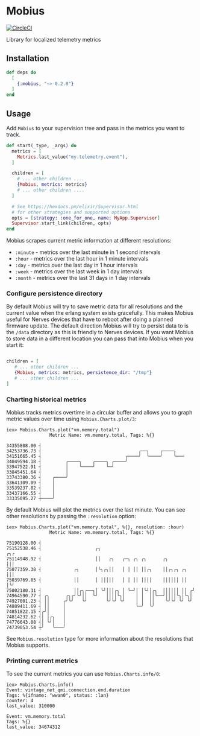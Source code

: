 # Mobius

[![CircleCI](https://circleci.com/gh/mattludwigs/mobius/tree/main.svg?style=svg)](https://circleci.com/gh/mattludwigs/mobius/tree/main)

Library for localized telemetry metrics

## Installation

```elixir
def deps do
  [
    {:mobius, "~> 0.2.0"}
  ]
end
```

## Usage

Add `Mobius` to your supervision tree and pass in the metrics you want to track.

```elixir
def start(_type, _args) do
  metrics = [
    Metrics.last_value("my.telemetry.event"),
  ]

  children = [
    # ... other children ....
    {Mobius, metrics: metrics}
    # ... other children ....
  ]

  # See https://hexdocs.pm/elixir/Supervisor.html
  # for other strategies and supported options
  opts = [strategy: :one_for_one, name: MyApp.Supervisor]
  Supervisor.start_link(children, opts)
end
```

Mobius scrapes current metric information at different resolutions:

* `:minute` - metrics over the last minute in 1 second intervals
* `:hour` - metrics over the last hour in 1 minute intervals 
* `:day` - metrics over the last day in 1 hour intervals
* `:week` - metrics over the last week in 1 day intervals
* `:month` - metrics over the last 31 days in 1 day intervals

### Configure persistence directory

By default Mobius will try to save metric data for all resolutions and the
current value when the erlang system exists gracefully. This makes Mobius useful
for Nerves devices that have to reboot after doing a planned firmware update.
The default direction Mobius will try to persist data to is the `/data`
directory as this is friendly to Nerves devices. If you want Mobius to store
data in a different location you can pass that into Mobius when you start it:

```elixir

children = [
   # ... other children ...
   {Mobius, metrics: metrics, persistence_dir: "/tmp"}
   # ... other children ...
]
```

### Charting historical metrics

Mobius tracks metrics overtime in a circular buffer and allows you to graph
metric values over time using `Mobius.Charts.plot/3`:

```
iex> Mobius.Charts.plot("vm.memory.total")
                Metric Name: vm.memory.total, Tags: %{}

34355808.00 ┤
34253736.73 ┤                                    ╭──╮    ╭────╮
34151665.45 ┤                               ╭────╯  ╰────╯    ╰───
34049594.18 ┤         ╭────╮    ╭────╮ ╭────╯
33947522.91 ┤         │    ╰────╯    ╰─╯
33845451.64 ┤         │
33743380.36 ┤    ╭────╯
33641309.09 ┤    │
33539237.82 ┤    │
33437166.55 ┤    │
33335095.27 ┼────╯
```

By default Mobius will plot the metrics over the last minute. You can see other
resolutions by passing the `:resolution` option:

```
iex> Mobius.Charts.plot("vm.memory.total", %{}, resolution: :hour)
                Metric Name: vm.memory.total, Tags: %{}

75190128.00 ┤
75152538.46 ┤                    ╭╮                                  ╭╮╭
75114948.92 ┤                    ││   ╭╮   ╭─╮ ╭╮ ╭╮      ╭╮         │││
75077359.38 ┤            ╭╮      │╰╮╭╮││   │ │ ││ ││╭╮    ││╭╮╭╮ ╭╮  │││
75039769.85 ┤            ││      │ │││││   │ │ ││ ││││    ││││││ ││  │╰╯
75002180.31 ┤            ││╭╮╭──╮│ ╰╯│││╭╮ │ ╰─╯│ │╰╯│╭╮  ││││││ ││ ╭╯
74964590.77 ┤ ╭╮      ╭╮╭╯╰╯││  ╰╯   ││││╰╮│    │ │  ││╰──╯││││╰╮│╰╮│
74927001.23 ┤ ││     ╭╯╰╯   ╰╯       ╰╯╰╯ ╰╯    │ │  ││    ╰╯╰╯ ╰╯ ╰╯
74889411.69 ┤ ││     │                          ╰─╯  ╰╯
74851822.15 ┤╭╯│     │
74814232.62 ┤│ │╭╮   │
74776643.08 ┤│ ╰╯│   │
74739053.54 ┼╯   ╰───╯
```

See `Mobius.resolution` type for more information about the resolutions that
Mobius supports.

### Printing current metrics

To see the current metrics you can use `Mobius.Charts.info/0`:

```
iex> Mobius.Charts.info()
Event: vintage_net_qmi.connection.end.duration
Tags: %{ifname: "wwan0", status: :lan}
counter: 4
last_value: 310000

Event: vm.memory.total
Tags: %{}
last_value: 34674312
```

